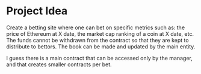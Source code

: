 # Project Idea

Create a betting site where one can bet on specific metrics such as: the price of Ethereum at X date, the market cap ranking of a coin at X date, etc.
The funds cannot be withdrawn from the contract so that they are kept to distribute to bettors.
The book can be made and updated by the main entity.

I guess there is a main contract that can be accessed only by the manager, and that creates smaller contracts per bet.

